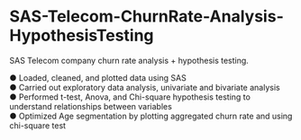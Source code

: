 # SAS-Telecom-ChurnRate-Analysis-HypothesisTesting
SAS Telecom company churn rate analysis + hypothesis testing.

●	Loaded, cleaned, and plotted data using SAS  
●	Carried out exploratory data analysis, univariate and bivariate analysis  
●	Performed t-test, Anova, and Chi-square hypothesis testing to understand relationships between variables  
●	Optimized Age segmentation by plotting aggregated churn rate and using chi-square test  
